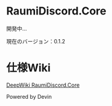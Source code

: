 # RaumiDiscord.Core

開発中...

現在のバージョン：0.1.2

# 仕様Wiki
[DeepWiki RaumiDiscord.Core](https://deepwiki.com/raumigit/RaumiDiscord.Core)

Powered by Devin
